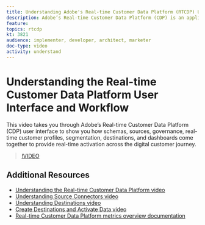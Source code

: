```yaml
---
title: Understanding Adobe's Real-time Customer Data Platform (RTCDP) User Interface and Workflow
description: Adobe’s Real-time Customer Data Platform (CDP) is an application service built on top of Adobe Experience Platform that brings together known and unknown customer data to create trusted customer profiles with simplified integration, intelligent segmentation, and real-time activation across the digital customer journey.
feature: 
topics: rtcdp
kt: 3821
audience: implementer, developer, architect, marketer
doc-type: video
activity: understand
---
```


# Understanding the Real-time Customer Data Platform User Interface and Workflow

This video takes you through Adobe’s Real-time Customer Data Platform (CDP) user interface to show you how schemas, sources, governance, real-time customer profiles, segmentation, destinations, and dashboards come together to provide real-time activation across the digital customer journey.

>[!VIDEO](https://video.tv.adobe.com/v/29762?quality=12&enable10seconds=on&speedcontrol=on)

## Additional Resources

* [Understanding the Real-time Customer Data Platform video](understanding-the-real-time-customer-data-platform.md)
* [Understanding Source Connectors video](../datasets/understanding-source-connectors.md)
* [Understanding Destinations video](understanding-destinations.md)
* [Create Destinations and Activate Data video](create-destinations-and-activate-data.md)
* [Real-time Customer Data Platform metrics overview documentation](https://docs.adobe.com/content/help/en/experience-platform/rtcdp/intro/home-page-dashboards.html)
